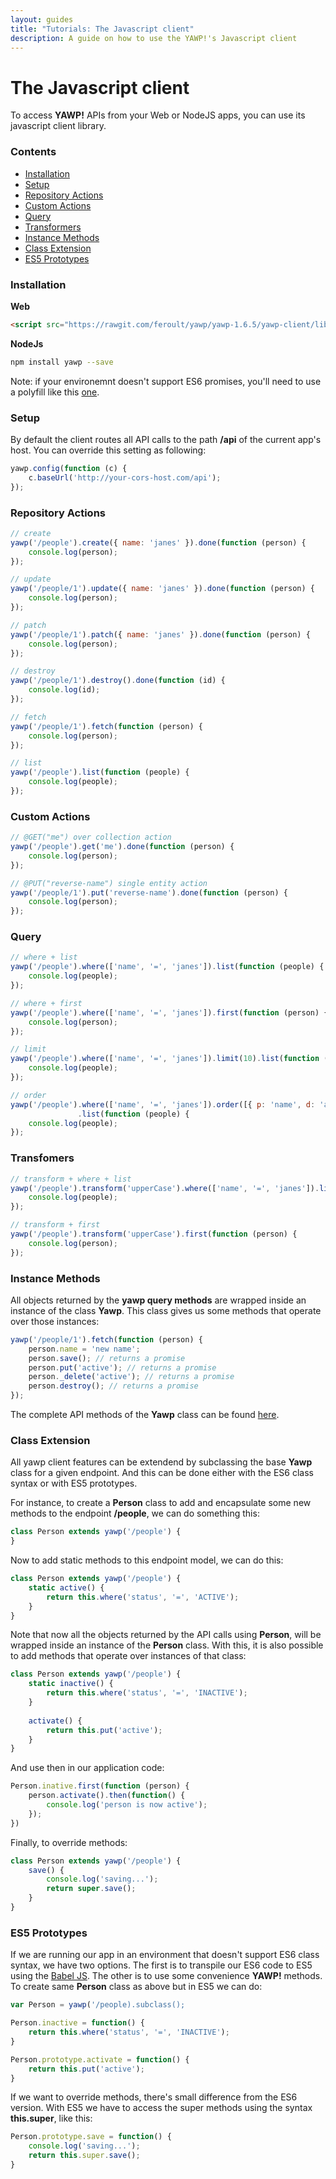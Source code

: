```yaml
---
layout: guides
title: "Tutorials: The Javascript client"
description: A guide on how to use the YAWP!'s Javascript client
---
```

# The Javascript client

To access __YAWP!__ APIs from your Web or NodeJS apps, you can use its javascript client library.

### Contents

- [Installation](#installation)
- [Setup](#setup)
- [Repository Actions](#repository-actions)
- [Custom Actions](#custom-actions)
- [Query](#query)
- [Transformers](#transformers)
- [Instance Methods](#instance-methods)
- [Class Extension](#class-extension)
- [ES5 Prototypes](#es5-prototypes)

### Installation

__Web__

~~~ html
<script src="https://rawgit.com/feroult/yawp/yawp-1.6.5/yawp-client/lib/web/yawp.min.js"></script>
~~~

__NodeJs__

~~~ bash
npm install yawp --save
~~~

Note: if your environemnt doesn't support ES6 promises, you'll need to use a polyfill like this [one](https://github.com/taylorhakes/promise-polyfill).

### Setup

By default the client routes all API calls to the path __/api__ of the current app's host.
You can override this setting as following:

~~~ javascript
yawp.config(function (c) {
    c.baseUrl('http://your-cors-host.com/api');
});
~~~

### Repository Actions
~~~ javascript
// create
yawp('/people').create({ name: 'janes' }).done(function (person) {
    console.log(person);
});

// update
yawp('/people/1').update({ name: 'janes' }).done(function (person) {
    console.log(person);
});

// patch
yawp('/people/1').patch({ name: 'janes' }).done(function (person) {
    console.log(person);
});

// destroy
yawp('/people/1').destroy().done(function (id) {
    console.log(id);
});

// fetch
yawp('/people/1').fetch(function (person) {
    console.log(person);
});

// list
yawp('/people').list(function (people) {
    console.log(people);
});
~~~

### Custom Actions

~~~ javascript
// @GET("me") over collection action
yawp('/people').get('me').done(function (person) {
    console.log(person);
});

// @PUT("reverse-name") single entity action
yawp('/people/1').put('reverse-name').done(function (person) {
    console.log(person);
});
~~~

### Query

~~~ javascript
// where + list
yawp('/people').where(['name', '=', 'janes']).list(function (people) {
    console.log(people);
});

// where + first
yawp('/people').where(['name', '=', 'janes']).first(function (person) {
    console.log(person);
});

// limit
yawp('/people').where(['name', '=', 'janes']).limit(10).list(function (people) {
    console.log(people);
});

// order
yawp('/people').where(['name', '=', 'janes']).order([{ p: 'name', d: 'asc'}])
               .list(function (people) {
    console.log(people);
});
~~~

### Transfomers

~~~ javascript
// transform + where + list
yawp('/people').transform('upperCase').where(['name', '=', 'janes']).list(function (people) {
    console.log(people);
});

// transform + first
yawp('/people').transform('upperCase').first(function (person) {
    console.log(person);
});
~~~

### Instance Methods

All objects returned by the __yawp query methods__ are wrapped inside an instance of the class __Yawp__. 
This class gives us some methods that operate over those instances:

~~~ javascript
yawp('/people/1').fetch(function (person) {
    person.name = 'new name';
    person.save(); // returns a promise
    person.put('active'); // returns a promise
    person._delete('active'); // returns a promise
    person.destroy(); // returns a promise
});
~~~

The complete API methods of the __Yawp__ class can be found [here](https://github.com/feroult/yawp/blob/master/yawp-client/src/commons/yawp.js).

### Class Extension

All yawp client features can be extendend by subclassing the base __Yawp__ class for a given
endpoint. 
And this can be done either with the ES6 class syntax or with ES5 prototypes.

For instance, to create a __Person__ class to add and encapsulate some new methods to the
endpoint __/people__, we can do something this:

~~~ javascript
class Person extends yawp('/people') {
}
~~~

Now to add static methods to this endpoint model, we can do this:

~~~ javascript
class Person extends yawp('/people') {
    static active() {
        return this.where('status', '=', 'ACTIVE');
    }
}
~~~

Note that now all the objects returned by the API calls using __Person__, will be wrapped inside an
instance of the __Person__ class. With this, it is also possible to add methods that 
operate over instances of that class:

~~~ javascript
class Person extends yawp('/people') {
    static inactive() {
        return this.where('status', '=', 'INACTIVE');
    }
    
    activate() {
        return this.put('active');
    }
}
~~~

And use then in our application code:

~~~ javascript
Person.inative.first(function (person) {
    person.activate().then(function() {
        console.log('person is now active');
    });
})
~~~

Finally, to override methods: 

~~~ javascript
class Person extends yawp('/people') {
    save() {
        console.log('saving...');
        return super.save();
    }
}
~~~

### ES5 Prototypes

If we are running our app in an environment that doesn't support ES6 class syntax, 
we have two options. The first is to transpile our ES6 code to ES5 using the [Babel JS](http://babeljs.io).
The other is to use some convenience __YAWP!__ methods. To create same __Person__ class as above
but in ES5 we can do:

~~~ javascript
var Person = yawp('/people).subclass();

Person.inactive = function() {
    return this.where('status', '=', 'INACTIVE');
}

Person.prototype.activate = function() {
    return this.put('active');
}
~~~

If we want to override methods, there's small difference from the ES6 version. With ES5 we
have to access the super methods using the syntax __this.super__, like this:

~~~ javascript
Person.prototype.save = function() {
    console.log('saving...');
    return this.super.save();
}
~~~





